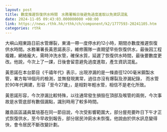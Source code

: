 ```yaml
---
layout: post
title: 數度推遲恢復供水時間　水務署稱日後避免過度進取以免資訊混亂
date: 2024-11-05 09:43:03.000000000 +08:00
link: https://news.rthk.hk/rthk/ch/component/k2/1777593-20241105.htm
categories: rthk
---
```


大嶼山翔東路日前水管爆裂，東涌一帶一度停水約12小時，期間亦數度推遲恢復供水時間。水務署署長黃恩諾表示，維修團隊一直期望早些恢復供水，最後因工程複雜，網絡龐大，需時沖洗水管，確保水質，延遲了恢復供水時間，最後要數度更改。他說，今次上了一課，日後會留意避免過度進取，產生資訊混亂。

黃恩諾在本台節目《千禧年代》表示，出現滲漏的是一條直徑1200毫米鋼製水管，署方每18個月的檢測，並無發現異常，過往亦沒有爆裂及滲漏紀錄， 而水管於90年代興建，形容「至今27歲」，是相對年輕水管，相信不是老化所致。

黃恩諾形容，今次滲漏比較特殊，以往通常發生損毁在頂部及喉管的兩側，今次事故是水管底部有數個漏點，識別時用了較多時間。

離島區區議員葉培基在同一節目說，今次受影響範圍大，部分屋苑要昨日下午才正式恢復供水，至今早收到報告，部分居民沖廁水未恢復。他說由於供水訊息變得快，會令居民不斷改變計劃。
